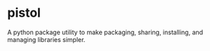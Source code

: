 pistol
======

A python package utility to make packaging, sharing, installing, and managing libraries simpler. 
